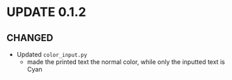 # UPDATE 0.1.2

## CHANGED

+ Updated `color_input.py`
    - made the printed text the normal color, while only the inputted text is Cyan